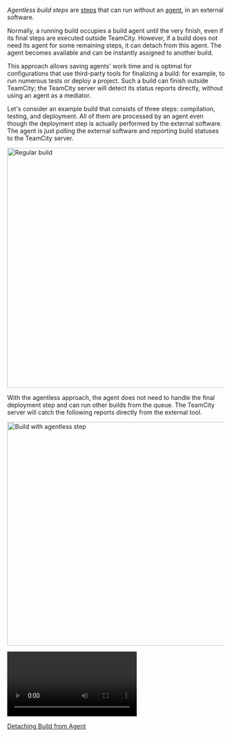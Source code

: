 [//]: # (title: Agentless Build Step)
[//]: # (auxiliary-id: Agentless Build Step)

_Agentless build steps_ are [steps](configuring-build-steps.md) that can run without an [agent](build-agent.md), in an external software.

Normally, a running build occupies a build agent until the very finish, even if its final steps are executed outside TeamCity. However, if a build does not need its agent for some remaining steps, it can detach from this agent. The agent becomes available and can be instantly assigned to another build.

This approach allows saving agents' work time and is optimal for configurations that use third-party tools for finalizing a build: for example, to run numerous tests or deploy a project. Such a build can finish outside TeamCity; the TeamCity server will detect its status reports directly, without using an agent as a mediator.

Let's consider an example build that consists of three steps: compilation, testing, and deployment. All of them are processed by an agent even though the deployment step is actually performed by the external software. The agent is just polling the external software and reporting build statuses to the TeamCity server.

<img src="agent-depend-build.png" alt="Regular build" width="556"/>

With the agentless approach, the agent does not need to handle the final deployment step and can run other builds from the queue. The TeamCity server will catch the following reports directly from the external tool.

<img src="agentless-build.png" alt="Build with agentless step" width="518"/>

<video href="O7LdxtiBkLY"
title="New in TeamCity 2020.2: Agentless Build Steps"/>

<seealso>
        <category ref="admin-guide">
            <a href="detaching-build-from-agent.md">Detaching Build from Agent</a>
        </category>
</seealso>